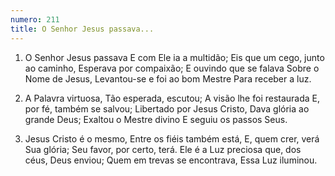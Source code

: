 ```yaml
---
numero: 211
title: O Senhor Jesus passava...
---
```

1. O Senhor Jesus passava
E com Ele ia a multidão;
Eis que um cego, junto ao caminho,
Esperava por compaixão;
E ouvindo que se falava
Sobre o Nome de Jesus,
Levantou-se e foi ao bom Mestre
Para receber a luz.

2. A Palavra virtuosa,
Tão esperada, escutou;
A visão lhe foi restaurada
E, por fé, também se salvou;
Libertado por Jesus Cristo,
Dava glória ao grande Deus;
Exaltou o Mestre divino
E seguiu os passos Seus.

3. Jesus Cristo é o mesmo,
Entre os fiéis também está,
E, quem crer, verá Sua glória;
Seu favor, por certo, terá.
Ele é a Luz preciosa que, dos céus,
Deus enviou;
Quem em trevas se encontrava,
Essa Luz iluminou.
